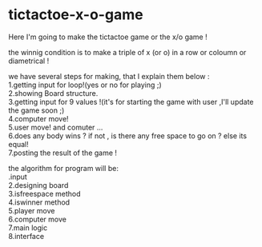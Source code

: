 # tictactoe-x-o-game

Here I'm going to make the tictactoe game or the x/o game !<br />

the winnig condition is to make a triple of x (or o) in a row or coloumn or diametrical !<br />

we have several steps for making, that I explain them below :<br />
1.getting input for loop!(yes or no for playing ;)<br />
2.showing Board structure.<br />
3.getting input for 9 values !(it's for starting the game with user ,I'll update the game soon ;)<br />
4.computer move!<br />
5.user move! and comuter ...<br />
6.does any body wins ? if not , is there any free space to go on ? else its equal!<br />
7.posting the result of the game !<br />

the algorithm for program will be:<br />
.input<br />
2.designing board<br />
3.isfreespace method<br /> 
4.iswinner method<br />
5.player move<br />
6.computer move<br />
7.main logic<br />
8.interface <br />
